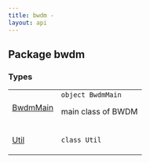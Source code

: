```yaml
---
title: bwdm - 
layout: api
---
```




## Package bwdm

### Types

<link rel="stylesheet" type="text/css" href="https://korosuke613.github.io/BWDM/develop/styles.css">
<table class="api-docs-table">
<tbody>
<tr>
<td markdown="1">

<a href="-bwdm-main/index.html">BwdmMain</a>


</td>
<td markdown="1">
<div class="signature"><code><span class="keyword">object </span><span class="identifier">BwdmMain</span></code></div>

main class of BWDM


</td>
</tr>
<tr>
<td markdown="1">

<a href="-util/index.html">Util</a>


</td>
<td markdown="1">
<div class="signature"><code><span class="keyword">class </span><span class="identifier">Util</span></code></div>

</td>
</tr>
</tbody>
</table>
